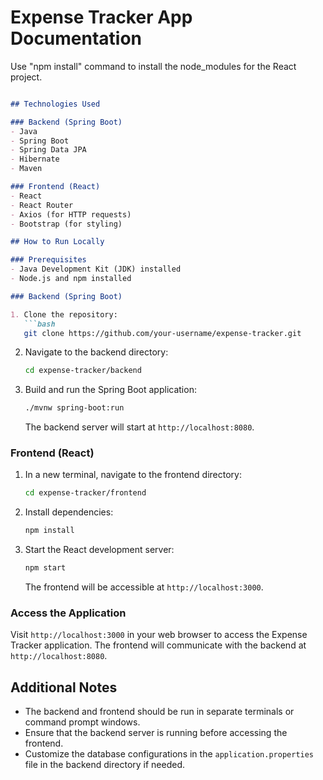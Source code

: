 # Expense Tracker App Documentation
Use "npm install" command to install the node_modules for the React project.

```markdown

## Technologies Used

### Backend (Spring Boot)
- Java
- Spring Boot
- Spring Data JPA
- Hibernate
- Maven

### Frontend (React)
- React
- React Router
- Axios (for HTTP requests)
- Bootstrap (for styling)

## How to Run Locally

### Prerequisites
- Java Development Kit (JDK) installed
- Node.js and npm installed

### Backend (Spring Boot)

1. Clone the repository:
   ```bash
   git clone https://github.com/your-username/expense-tracker.git
   ```

2. Navigate to the backend directory:
   ```bash
   cd expense-tracker/backend
   ```

3. Build and run the Spring Boot application:
   ```bash
   ./mvnw spring-boot:run
   ```

   The backend server will start at `http://localhost:8080`.

### Frontend (React)

1. In a new terminal, navigate to the frontend directory:
   ```bash
   cd expense-tracker/frontend
   ```

2. Install dependencies:
   ```bash
   npm install
   ```

3. Start the React development server:
   ```bash
   npm start
   ```

   The frontend will be accessible at `http://localhost:3000`.

### Access the Application

Visit `http://localhost:3000` in your web browser to access the Expense Tracker application. The frontend will communicate with the backend at `http://localhost:8080`.

## Additional Notes

- The backend and frontend should be run in separate terminals or command prompt windows.
- Ensure that the backend server is running before accessing the frontend.
- Customize the database configurations in the `application.properties` file in the backend directory if needed.

```
